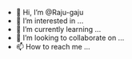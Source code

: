 - 👋 Hi, I’m @Raju-gaju
- 👀 I’m interested in ...
- 🌱 I’m currently learning ...
- 💞️ I’m looking to collaborate on ...
- 📫 How to reach me ...

<!---
Raju-gaju/Raju-gaju is a ✨ special ✨ repository because its `README.md` (this file) appears on your GitHub profile.
You can click the Preview link to take a look at your changes.
--->
